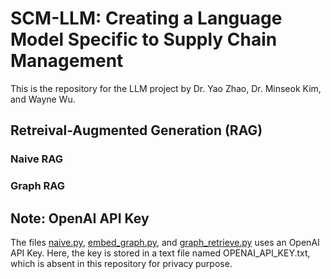 # SCM-LLM: Creating a Language Model Specific to Supply Chain Management

This is the repository for the LLM project by Dr. Yao Zhao, Dr. Minseok Kim, and Wayne Wu. 

## Retreival-Augmented Generation (RAG)

### Naive RAG

### Graph RAG

## Note: OpenAI API Key
The files [naive.py](naive.py), [embed_graph.py](embed_graph.py), and [graph_retrieve.py](graph_retrieve.py) uses an OpenAI API Key. Here, the key is stored in a text file named OPENAI_API_KEY.txt, which is absent in this repository for privacy purpose. 
